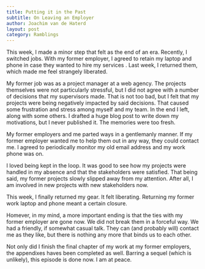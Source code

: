 ```yaml
---
title: Putting it in the Past
subtitle: On Leaving an Employer
author: Joachim van de Haterd
layout: post
category: Ramblings
---
```


This week, I made a minor step that felt as the end of an era. Recently, I 
switched jobs. With my former employer, I agreed to retain my laptop and phone 
in case they wanted to hire my services . Last week, I returned them, which 
made me feel strangely liberated.

My former job was as a project manager at a web agency. The projects themselves 
were not particularly stressful, but I did not agree with a number of decisions 
that my supervisors made. That is not too bad, but I felt that my projects were 
being negatively impacted by said decisions. That caused some frustration and 
stress among myself and my team. In the end I left, along with some others. I 
drafted a huge blog post to write down my motivations, but I never published 
it. The memories were too fresh.

My former employers and me parted ways in a gentlemanly manner. If my former 
employer wanted me to help them out in any way, they could contact me. I agreed 
to periodically monitor my old email address and my work phone was on.

I loved being kept in the loop. It was good to see how my projects were handled 
in my absence and that the stakeholders were satisfied. That being said, my 
former projects slowly slipped away from my attention. After all, I am involved 
in new projects with new stakeholders now.

This week, I finally returned my gear. It felt liberating. Returning my former 
work laptop and phone meant a certain closure.

Homever, in my mind, a more important ending is that the ties with my former 
employer are gone now. We did not break them in a forceful way. We had a 
friendly, if somewhat casual talk. They can (and probably will) contact me as 
they like, but there is nothing any more that binds us to each other.

Not only did I finish the final chapter of my work at my former employers, the 
appendixes haves been completed as well. Barring a sequel (which is unlikely), 
this episode is done now. I am at peace.
